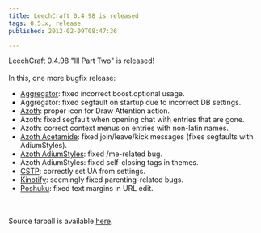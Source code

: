 ```yaml
---
title: LeechCraft 0.4.98 is released
tags: 0.5.x, release
published: 2012-02-09T08:47:36

---
```


LeechCraft 0.4.98 "Ill Part Two" is released!\
\
In this, one more bugfix release:

-   [Aggregator](/plugins-aggregator): fixed incorrect
    boost.optional usage.
-   Aggregator: fixed segfault on startup due to incorrect DB settings.
-   [Azoth](/plugins-azoth): proper icon for Draw Attention action.
-   Azoth: fixed segfault when opening chat with entries that are gone.
-   Azoth: correct context menus on entries with non-latin names.
-   [Azoth Acetamide](/plugins-azoth-acetamide): fixed join/leave/kick
    messages (fixes segfaults with AdiumStyles).
-   [Azoth AdiumStyles](/plugins-azoth-adiumstyles): fixed
    /me-related bug.
-   Azoth AdiumStyles: fixed self-closing tags in themes.
-   [CSTP](/plugins-cstp): correctly set UA from settings.
-   [Kinotify](/plugins-kinotify): seemingly fixed
    parenting-related bugs.
-   [Poshuku](/plugins-poshuku): fixed text margins in URL edit.

\
\
Source tarball is available
[here](http://sourceforge.net/projects/leechcraft/files/LeechCraft/0.5.0/leechcraft-0.4.98.tar.xz/download).